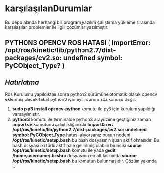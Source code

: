 # karşılaşılanDurumlar
Bu depo altında herhangi bir program,yazılım çalıştırma yükleme sırasında  karşılaşılan problemler ile ilgili çözümler yazılmıştır.



## PYTHON3 OPENCV ROS HATASI ( ImportError: /opt/ros/kinetic/lib/python2.7/dist-packages/cv2.so: undefined symbol: PyCObject_Type? )

## _Hatırlatma_ ##

Ros Kurulumu yapıldıktan sonra python2 sürümüne otomatik olarak opencv eklenmiş olacak fakat python3 için aynı durum söz konusu değil. 

 1) **sudo pip3 install opencv-python** komutu ile py3 için kurulum yapıldığı varsayılmıştır.
 2) **python3** komutu ile terminalde python3 arayüzüne geçtiğiniz zaman **import cv** komutunu çalıştırdığınızda **ImportError: /opt/ros/kinetic/lib/python2.7/dist-packages/cv2.so: undefined symbol: PyCObject_Type** hatası alıyorsanız bunun nedeni **/opt/ros/kinetic/setup.bash** bu bash dosyasının şuan aktif olmasıdır. Bu bash dosyası iki türlü aktif hale getirilmiş olabilir birincisi **source /opt/ros/kinetic/setup.bash** komutu ile yada **gedit /home/username/.bashrc** dosyasının en alt kısmında **source /opt/ros/kinetic/setup.bash** bu komutun bulunmasıdır. Çözüm yakında ..
  



